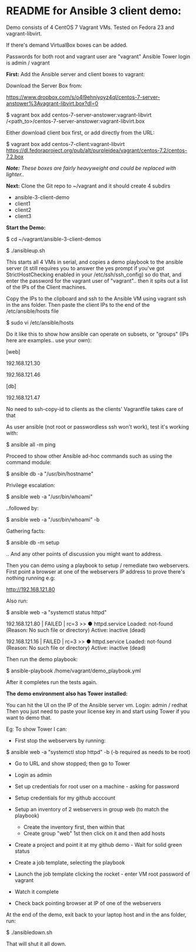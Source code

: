 README for Ansible 3 client demo:
=================================

Demo consists of 4 CentOS 7 Vagrant VMs.  Tested on Fedora 23 and vagrant-libvirt.

If there's demand VirtualBox boxes can be added.

Passwords for both root and vagrant user are "vagrant"
Ansible Tower login is admin / vagrant

**First:** Add the Ansible server and client boxes to vagrant: 

Download the Server Box from:

https://www.dropbox.com/s/o4l9ehniyoyz4ql/centos-7-server-anstower%3Avagrant-libvirt.box?dl=0

$ vagrant box add centos-7-server-anstower:vagrant-libvirt /<path_to>/centos-7-server-anstower:vagrant-libvirt.box

Either download client box first, or add directly from the URL:

$ vagrant box add centos-7-client:vagrant-libvirt https://dl.fedoraproject.org/pub/alt/purpleidea/vagrant/centos-7.2/centos-7.2.box


_**Note:** These boxes are fairly heavyweight and could be replaced with lighter.._

**Next:** Clone the Git repo to ~/vagrant and it should create 4 subdirs

- ansible-3-client-demo
- client1
- client2
- client3

**Start the Demo:**

$ cd ~/vagrant/ansible-3-client-demos 

$ ./ansibleup.sh

This starts all 4 VMs in serial, and copies a demo playbook to the ansible
server (it still requires you to answer the yes prompt if you've got
StrictHostChecking enabled in your /etc/ssh/ssh_config) so do that,
and enter the password for the vagrant user of "vagrant"..
then it spits out a list of the IPs of the Client machines.

Copy the IPs to the clipboard and ssh to the Ansible VM using vagrant ssh 
in the ans folder.  Then paste the client IPs to the end of the
/etc/ansible/hosts file

$ sudo vi /etc/ansible/hosts

Do it like this to show how ansible can operate on subsets, or "groups"
(IPs here are examples.. use your own):

[web]

192.168.121.30

192.168.121.46

[db]

192.168.121.47

No need to ssh-copy-id to clients as the clients' Vagrantfile takes care
of that

As user ansible (not root or passwordless ssh won't work), test it's working with:

$ ansible all -m ping

Proceed to show other Ansible ad-hoc commands such as using the command module:

$ ansible db -a "/usr/bin/hostname"

Privilege escalation:

$ ansible web -a "/usr/bin/whoami"

..followed by: 

$ ansible web -a "/usr/bin/whoami" -b

Gathering facts:

$ ansible db -m setup

.. And any other points of discussion you might want to address.

Then you can demo using a playbook to setup / remediate two webservers. First 
point a browser at one of the webservers IP address to prove there's nothing
running e.g:

http://192.168.121.80

Also run:

$ ansible web -a "systemctl status httpd"

192.168.121.80 | FAILED | rc=3 >>
● httpd.service
   Loaded: not-found (Reason: No such file or directory)
   Active: inactive (dead)

192.168.121.16 | FAILED | rc=3 >>
● httpd.service
   Loaded: not-found (Reason: No such file or directory)
   Active: inactive (dead)

Then run the demo playbook:

$ ansible-playbook /home/vagrant/demo_playbook.yml

After it completes run the tests again.

**The demo environment also has Tower installed:**

You can hit the UI on the IP of the Ansible server vm.  Login: admin / redhat
Then you just need to paste your license key in and start using Tower if you want to 
demo that.

Eg:  To show Tower I can:

- First stop the webservers by running:

$ ansible web -a "systemctl stop httpd" -b  (-b required as needs to be root)

- Go to URL and show stopped; then go to Tower

- Login as admin
- Set up credentials for root user on a machine - asking for password
- Setup credentials for my github acccount
- Setup an inventory of 2 webservers in group web (to match the playbook)
	- Create the inventory first, then within that
	- Create group "web" 1st then click on it and then add hosts
- Create a project and point it at my github demo - Wait for solid green status
- Create a job template, selecting the playbook
- Launch the job template clicking the rocket - enter VM root password of vagrant
- Watch it complete
- Check back pointing browser at IP of one of the webservers

At the end of the demo, exit back to your laptop host and in the ans folder, run:

$ ./ansibledown.sh

That will shut it all down.




